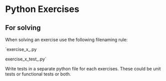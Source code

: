 # Python Exercises


 
## For solving
When solving an exercise use the following filenaming rule:

`exercise_x_<custom part>.py

exercise_x_test_<custom part>.py`

Write tests in a separate python file for each exercises.
These could be unit tests or functional tests or both.